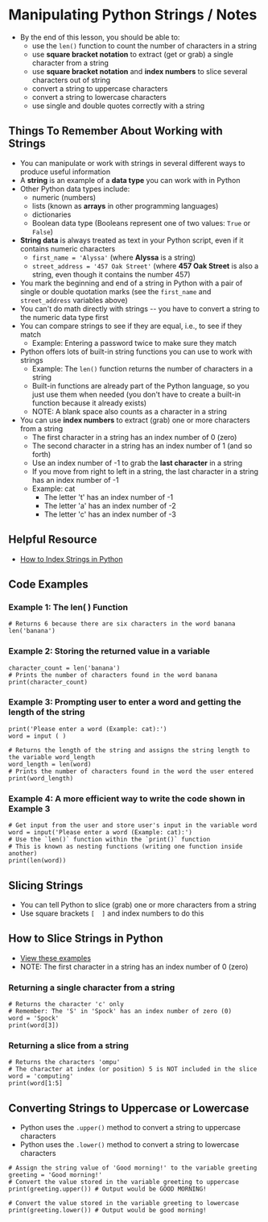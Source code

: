 # Manipulating Python Strings / Notes

- By the end of this lesson, you should be able to:
    - use the `len()` function to count the number of characters in a string
    - use **square bracket notation** to extract (get or grab) a single character from a string
    - use **square bracket notation** and **index numbers** to slice several characters out of string
    - convert a string to uppercase characters
    - convert a string to lowercase characters
    - use single and double quotes correctly with a string
 
## Things To Remember About Working with Strings

- You can manipulate or work with strings in several different ways to produce useful information
- A **string** is an example of a **data type** you can work with in Python
- Other Python data types include:
    -  numeric (numbers)
    -  lists (known as **arrays** in other programming languages)
    -  dictionaries
    -  Boolean data type (Booleans represent one of two values: `True` or `False`)
- **String data** is always treated as text in your Python script, even if it contains numeric characters
    -  `first_name = 'Alyssa'` (where **Alyssa** is a string)
    -  `street_address = '457 Oak Street'` (where **457 Oak Street** is also a string, even though it contains the number 457)
- You mark the beginning and end of a string in Python with a pair of single or double quotation marks  (see the `first_name` and `street_address` variables above)
- You can't do math directly with strings -- you have to convert a string to the numeric data type first
- You can compare strings to see if they are equal, i.e., to see if they match
    -  Example: Entering a password twice to make sure they match
- Python offers lots of built-in string functions you can use to work with strings
    - Example: The `len()` function returns the number of characters in a string
    - Built-in functions are already part of the Python language, so you just use them when needed (you don't have to create a built-in function because it already exists)
    - NOTE: A blank space also counts as a character in a string
- You can use **index numbers** to extract (grab) one or more characters from a string
    -  The first character in a string has an index number of 0 (zero)
    -  The second character in a string has an index number of 1 (and so forth)
    -  Use an index number of -1 to grab the **last character** in a string
    -  If you move from right to left in a string, the last character in a string has an index number of -1
    -  Example: cat
          - The letter 't' has an index number of -1
          - The letter 'a' has an index number of -2
          - The letter 'c' has an index number of -3
 
## Helpful Resource
- [How to Index Strings in Python](https://codingwithestefania.hashnode.dev/python-string-indexing-how-to-get-characters#heading-using-the-character)
 
## Code Examples

### Example 1: The len( ) Function

```
# Returns 6 because there are six characters in the word banana
len('banana')
```

### Example 2: Storing the returned value in a variable
```
character_count = len('banana')
# Prints the number of characters found in the word banana
print(character_count)
```

### Example 3: Prompting user to enter a word and getting the length of the string
```
print('Please enter a word (Example: cat):')
word = input ( )

# Returns the length of the string and assigns the string length to the variable word_length
word_length = len(word)
# Prints the number of characters found in the word the user entered
print(word_length)

```
### Example 4: A more efficient way to write the code shown in Example 3
```
# Get input from the user and store user's input in the variable word
word = input('Please enter a word (Example: cat):')
# Use the `len()` function within the `print()` function
# This is known as nesting functions (writing one function inside another)
print(len(word))
```

## Slicing Strings

- You can tell Python to slice (grab) one or more characters from a string
- Use square brackets `[  ]` and index numbers to do this

## How to Slice Strings in Python
- [View these examples](https://www.w3schools.com/python/python_strings_slicing.asp)
- NOTE: The first character in a string has an index number of 0 (zero)

### Returning a single character from a string
```
# Returns the character 'c' only
# Remember: The 'S' in 'Spock' has an index number of zero (0)
word = 'Spock'
print(word[3])
```


### Returning a slice from a string
```
# Returns the characters 'ompu'
# The character at index (or position) 5 is NOT included in the slice
word = 'computing'
print(word[1:5]
```

## Converting Strings to Uppercase or Lowercase

- Python uses the `.upper()` method to convert a string to uppercase characters
- Python uses the `.lower()` method to convert a string to lowercase characters

```
# Assign the string value of 'Good morning!' to the variable greeting
greeting = 'Good morning!'
# Convert the value stored in the variable greeting to uppercase
print(greeting.upper()) # Output would be GOOD MORNING!

# Convert the value stored in the variable greeting to lowercase
print(greeting.lower()) # Output would be good morning!
```

